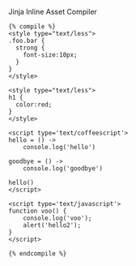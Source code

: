 Jinja Inline Asset Compiler

    {% compile %}
    <style type="text/less">
    .foo.bar {
      strong {
        font-size:10px;
      }
    }
    </style>

    <style type="text/less">
    h1 {
      color:red;
    }
    </style>

    <script type='text/coffeescript'>
    hello = () ->
        console.log('hello')

    goodbye = () ->
        console.log('goodbye')

    hello()
    </script>

    <script type='text/javascript'>
    function voo() {
        console.log('voo');
        alert('hello2');
    }
    </script>

    {% endcompile %}
